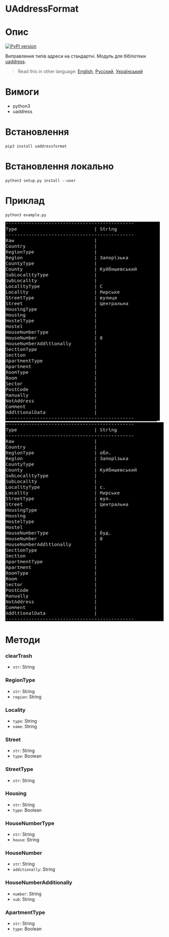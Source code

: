 # UAddressFormat

# Опис
[![PyPI version](https://badge.fury.io/py/uaddressformat.svg)](https://badge.fury.io/py/uaddressformat)

Виправлення типів адреси на стандартні. Модуль для бібліотеки [uaddress](https://github.com/RapidappsIT/uaddress). 

> Read this in other language: [English](README.en.md), [Русский](README.md), [Український](README.ua.md)

# Вимоги
* python3
* uaddress

# Встановлення
```shell
pip3 install uaddressformat
```
# Встановлення локально
```shell
python3 setup.py install --user
```

# Приклад
```shell
python3 example.py
```
![before](doc/before.png) ![after](doc/after.png)

# Методи
### clearTrash
* `str`: String
### RegionType
* `str`: String
* `region`: String
### Locality
* `type`: String
* `name`: String
### Street
* `str`: String
* `type`: Boolean
### StreetType
* `str`: String
### Housing
* `str`: String
* `type`: Boolean
### HouseNumberType
* `str`: String
* `house`: String
### HouseNumber
* `str`: String
* `additionally`: String
### HouseNumberAdditionally
* `number`: String
* `sub`: String
### ApartmentType
* `str`: String
* `type`: Boolean